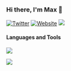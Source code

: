 ### Hi there, I'm **Max** 👋

[![Twitter](https://img.shields.io/badge/Twitter-000000?logo=twitter)](https://twitter.com/mahcks)
[![Website](https://img.shields.io/badge/Website-000000?logo=googlechrome)](https://mahcks.com)
![](https://komarev.com/ghpvc/?username=mahcks&color=grey)

#### Languages and Tools
  <a>
    <img src="https://skillicons.dev/icons?i=javascript,typescript,react,nextjs,tailwind,go,gql,docker,mysql,mongodb,redis" />
  </a>
  
<br/>

![](https://github-readme-stats-9u3mrfn8z-mahcks.vercel.app/api?username=mahcks&show_icons=true&theme=dark)

